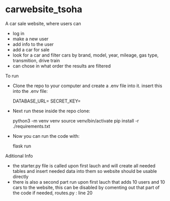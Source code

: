 # carwebsite_tsoha

A car sale website, where users can
- log in
- make a new user
- add info to the user
- add a car for sale
- look for a car and filter cars by brand, model, year, mileage, gas type, transmition, drive train
- can chose in what order the results are filtered
  
To run
- Clone the repo to your computer and create a .env file into it. insert this into the .env file:
  
  DATABASE_URL=<local-address-of-the-database>
  SECRET_KEY=<secret-key>

- Next run these inside the repo clone:

  python3 -m venv venv
  source venv/bin/activate
  pip install -r ./requirements.txt

- Now you can run the code with:

  flask run

Aditional Info
- the starter.py file is called upon first lauch and will create all needed tables and insert needed data into them so website should be usable directly
- there is also a second part run upon first lauch that adds 10 users and 10 cars to the website, this can be disabled by comenting out that part of the code if needed, routes.py : line 20
